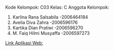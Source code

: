 Kode Kelompok: C03
Kelas: C
Anggota Kelompok:
1. Karlina Rana Salsabila -2006464184
2. Avelia Diva Zahra -2006596176
3. Kartika Dian Pratiwi -2006596270
4. M. Faiq Hilmi Musyaffa -2006597273

[Link Aplikasi Web:](www.....)